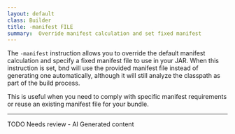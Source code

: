 ```yaml
---
layout: default
class: Builder
title: -manifest FILE   
summary:  Override manifest calculation and set fixed manifest
---
```


The `-manifest` instruction allows you to override the default manifest calculation and specify a fixed manifest file to use in your JAR. When this instruction is set, bnd will use the provided manifest file instead of generating one automatically, although it will still analyze the classpath as part of the build process.

This is useful when you need to comply with specific manifest requirements or reuse an existing manifest file for your bundle.

<hr />
TODO Needs review - AI Generated content